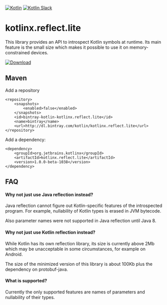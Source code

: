 [![Kotlin](https://img.shields.io/badge/kotlin-1.0.0-blue.svg)](http://kotlinlang.org) [![Kotlin Slack](https://img.shields.io/badge/chat-kotlin%20slack-orange.svg)](http://kotlinslackin.herokuapp.com)


# kotlinx.reflect.lite

This library provides an API to introspect Kotlin symbols at runtime. Its main feature is the small size which makes it possible to use it on memory-constrained devices.

[ ![Download](https://api.bintray.com/packages/kotlin/kotlinx.reflect.lite/kotlinx.reflect.lite/images/download.svg) ](https://bintray.com/kotlin/kotlinx.reflect.lite/kotlinx.reflect.lite/_latestVersion)

## Maven

Add a repository

```
<repository>
    <snapshots>
        <enabled>false</enabled>
    </snapshots>
    <id>bintray-kotlin-kotlinx.reflect.lite</id>
    <name>bintray</name>
    <url>http://dl.bintray.com/kotlin/kotlinx.reflect.lite</url>
</repository>
```

Add a dependency:

```
<dependency>
    <groupId>org.jetbrains.kotlinx</groupId>
    <artifactId>kotlinx.reflect.lite</artifactId>
    <version>1.0.0-beta-1038</version>
</dependency>
```

## FAQ

#### Why not just use Java reflection instead?

Java reflection cannot figure out Kotlin-specific features of the introspected program. For example, nullability of Kotlin types is erased in JVM bytecode.

Also parameter names were not supported in Java reflection until Java 8.

#### Why not just use Kotlin reflection instead?

While Kotlin has its own reflection library, its size is currently above 2Mb which may be unacceptable in some circumstances, for example on Android.

The size of the minimized version of this library is about 100Kb plus the dependency on protobuf-java.

#### What is supported?

Currently the only supported features are names of parameters and nullability of their types.
